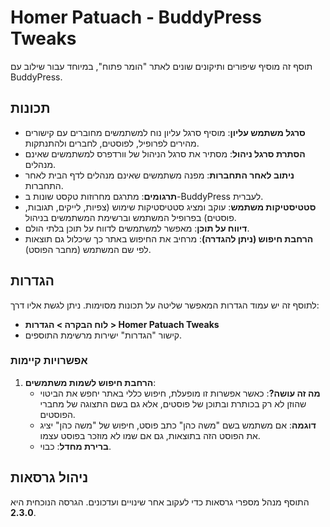 # Homer Patuach - BuddyPress Tweaks

תוסף זה מוסיף שיפורים ותיקונים שונים לאתר "הומר פתוח", במיוחד עבור שילוב עם BuddyPress.

## תכונות

*   **סרגל משתמש עליון**: מוסיף סרגל עליון נוח למשתמשים מחוברים עם קישורים מהירים לפרופיל, לפוסטים, לחברים ולהתנתקות.
*   **הסתרת סרגל ניהול**: מסתיר את סרגל הניהול של וורדפרס למשתמשים שאינם מנהלים.
*   **ניתוב לאחר התחברות**: מפנה משתמשים שאינם מנהלים לדף הבית לאחר התחברות.
*   **תרגומים**: מתרגם מחרוזות טקסט שונות ב-BuddyPress לעברית.
*   **סטטיסטיקות משתמש**: עוקב ומציג סטטיסטיקות שימוש (צפיות, לייקים, תגובות, פוסטים) בפרופיל המשתמש וברשימת המשתמשים בניהול.
*   **דיווח על תוכן**: מאפשר למשתמשים לדווח על תוכן בלתי הולם.
*   **הרחבת חיפוש (ניתן להגדרה)**: מרחיב את החיפוש באתר כך שיכלול גם תוצאות לפי שם המשתמש (מחבר הפוסט).

## הגדרות

לתוסף זה יש עמוד הגדרות המאפשר שליטה על תכונות מסוימות. ניתן לגשת אליו דרך:

*   **לוח הבקרה > הגדרות > Homer Patuach Tweaks**
*   קישור "הגדרות" ישירות מרשימת התוספים.

### אפשרויות קיימות

1.  **הרחבת חיפוש לשמות משתמשים**:
    *   **מה זה עושה?**: כאשר אפשרות זו מופעלת, חיפוש כללי באתר יחפש את הביטוי שהוזן לא רק בכותרת ובתוכן של פוסטים, אלא גם בשם התצוגה של מחברי הפוסטים.
    *   **דוגמה**: אם משתמש בשם "משה כהן" כתב פוסט, חיפוש של "משה כהן" יציג את הפוסט הזה בתוצאות, גם אם שמו לא מוזכר בפוסט עצמו.
    *   **ברירת מחדל**: כבוי.

## ניהול גרסאות

התוסף מנהל מספרי גרסאות כדי לעקוב אחר שינויים ועדכונים. הגרסה הנוכחית היא **2.3.0**. 